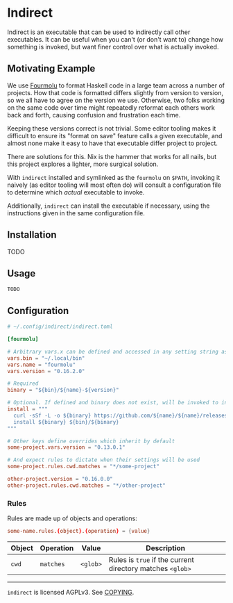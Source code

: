 # Indirect

Indirect is an executable that can be used to indirectly call other executables.
It can be useful when you can't (or don't want to) change how something is
invoked, but want finer control over what is actually invoked.

## Motivating Example

We use [Fourmolu][] to format Haskell code in a large team across a number of
projects. How that code is formatted differs slightly from version to version,
so we all have to agree on the version we use. Otherwise, two folks working on
the same code over time might repeatedly reformat each others work back and
forth, causing confusion and frustration each time.

[fourmolu]: #todo

Keeping these versions correct is not trivial. Some editor tooling makes it
difficult to ensure its "format on save" feature calls a given executable, and
almost none make it easy to have that executable differ project to project.

There are solutions for this. Nix is the hammer that works for all nails, but
this project explores a lighter, more surgical solution.

With `indirect` installed and symlinked as the `fourmolu` on `$PATH`, invoking
it naively (as editor tooling will most often do) will consult a configuration
file to determine which _actual_ executable to invoke.

Additionally, `indirect` can install the executable if necessary, using the
instructions given in the same configuration file.

## Installation

TODO

## Usage

```console
TODO
```

## Configuration

```toml
# ~/.config/indirect/indirect.toml

[fourmolu]

# Arbitrary vars.x can be defined and accessed in any setting string as ${x}
vars.bin = "~/.local/bin"
vars.name = "fourmolu"
vars.version = "0.16.2.0"

# Required
binary = "${bin}/${name}-${version}"

# Optional. If defined and binary does not exist, will be invoked to install it
install = """
  curl -sSf -L -o ${binary} https://github.com/${name}/${name}/releases/download/v${version}/fourmolu-${version}-linux-x86_64
  install ${binary} ${bin}/${binary}
"""

# Other keys define overrides which inherit by default
some-project.vars.version = "0.13.0.1"

# And expect rules to dictate when their settings will be used
some-project.rules.cwd.matches = "*/some-project"

other-project.version = "0.16.0.0"
other-project.rules.cwd.matches = "*/other-project"
```

### Rules

Rules are made up of objects and operations:

```toml
some-name.rules.{object}.{operation} = {value}
```

| Object | Operation | Value    | Description |
| ---    | ---       | ---      | ---         |
| `cwd`  | `matches` | `<glob>` | Rules is `true` if the current directory matches `<glob>` |

---

`indirect` is licensed AGPLv3. See [COPYING](./COPYING).
